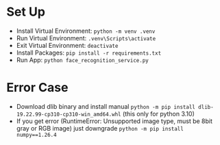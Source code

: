 # Set Up
- Install Virtual Environment: `python -m venv .venv`
- Run Virtual Environment: `.venv\Scripts\activate`
- Exit Virtual Environment: `deactivate`
- Install Packages: `pip install -r requirements.txt`
- Run App: `python face_recognition_service.py`

# Error Case
- Download dlib binary and install manual `python -m pip install dlib-19.22.99-cp310-cp310-win_amd64.whl` (this only for python 3.10)
- If you get error (RuntimeError: Unsupported image type, must be 8bit gray or RGB image) just downgrade `python -m pip install numpy==1.26.4`